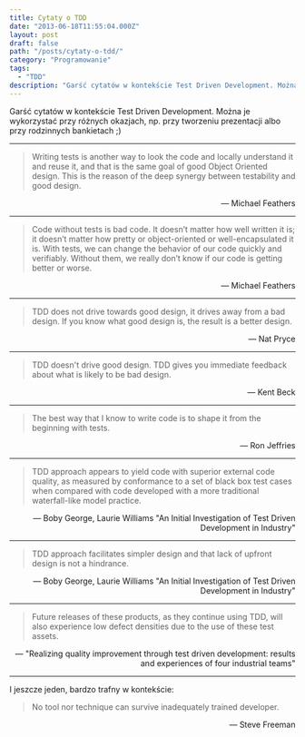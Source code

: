 ```yaml
---
title: Cytaty o TDD
date: "2013-06-18T11:55:04.000Z"
layout: post
draft: false
path: "/posts/cytaty-o-tdd/"
category: "Programowanie"
tags:
  - "TDD"
description: "Garść cytatów w kontekście Test Driven Development. Można je wykorzystać przy różnych okazjach, np. przy tworzeniu prezentacji albo przy rodzinnych bankietach ;)"
---
```


Garść cytatów w kontekście Test Driven Development. Można je wykorzystać przy różnych okazjach, np. przy tworzeniu prezentacji albo przy rodzinnych bankietach ;)

---

> Writing tests is another way to look the code and locally understand it and reuse it, and that is the same goal of good Object Oriented design. This is the reason of the deep synergy between testability and good design.

<div style="text-align: right">— Michael Feathers</div>

---

> Code without tests is bad code. It doesn’t matter how well written it is; it doesn’t matter how pretty or object-oriented or well-encapsulated it is. With tests, we can change the behavior of our code quickly and verifiably. Without them, we really don’t know if our code is getting better or worse.
 
<div style="text-align: right">— Michael Feathers</div>

---

> TDD does not drive towards good design, it drives away from a bad design. If you know what good design is, the result is a better design.

<div style="text-align: right">— Nat Pryce</div>

---

> TDD doesn't drive good design. TDD gives you immediate feedback about what is likely to be bad design.
 
<div style="text-align: right">— Kent Beck</div>

---

> The best way that I know to write code is to shape it from the beginning with tests.
 
<div style="text-align: right">— Ron Jeffries</div>

---

> TDD approach appears to yield code with superior external code quality, as measured by conformance to a set of black box test cases when compared with code developed with a more traditional waterfall-like model practice.
 
<div style="text-align: right">— Boby George, Laurie Williams "An Initial Investigation of Test Driven Development in Industry"</div>

---

> TDD approach facilitates simpler design and that lack of upfront design is not a hindrance.
 
<div style="text-align: right">— Boby George, Laurie Williams "An Initial Investigation of Test Driven Development in Industry"</div>

---

> Future releases of these products, as they continue using TDD, will also experience low defect densities due to the use of these test assets.
 
<div style="text-align: right">— "Realizing quality improvement through test driven development: results and experiences of four industrial teams"</div>

---

I jeszcze jeden, bardzo trafny w kontekście:

> No tool nor technique can survive inadequately trained developer.
 
<div style="text-align: right">— Steve Freeman</div>